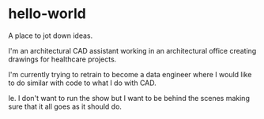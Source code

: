# hello-world
A place to jot down ideas.

I'm an architectural CAD assistant working in an architectural office creating drawings for healthcare projects.

I'm currently trying to retrain to become a data engineer where I would like to do similar with code to what I do with CAD.

Ie. I don't want to run the show but I want to be behind the scenes making sure that it all goes as it should do.
